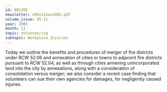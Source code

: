 ```yaml
---
id: 001395
newsletter: v05n11nov2005.pdf
volume_issue: 05-11
year: 2005
month: 11
topic: Volunteering
subtopic: Workplace Injuries
---
```


Today we outline the benefits and procedures of merger of fire districts under RCW 52.06 and annexation of cities or towns to adjacent fire districts pursuant to RCW 52.04, as well as through cities annexing unincorporated land into the city by annexations, along with a consideration of consolidation versus merger; we also consider a recent case finding that volunteers can sue their own agencies for damages, for negligently caused injuries.